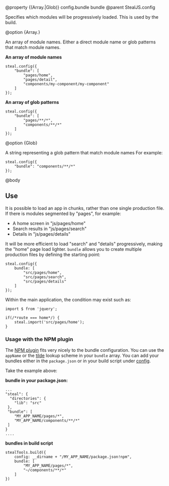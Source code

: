 @property {(Array.<moduleName>|Glob)} config.bundle bundle
@parent StealJS.config

Specifies which modules will be progressively loaded. This is 
used by the build.


@option {Array.<moduleName>}

An array of module names.
Either a direct module name or glob patterns that match module names.

**An array of module names**
```
steal.config({
    "bundle": [
        "pages/home",
        "pages/detail",
        "components/my-component/my-component"
    ]
});
```

**An array of glob patterns**
```
steal.config({
    "bundle": [
        "pages/**/*",
        "components/**/*"
    ]
});
```


@option {Glob}

A string representing a glob pattern that match module names
For example:

```
steal.config({
    "bundle": "components/**/*"
});
```

@body

## Use

It is possible to load an app in chunks, rather than one single production file. If there is modules segmented by "pages", for example:

- A home screen in "js/pages/home"
- Search results in "js/pages/search"
- Details in "js/pages/details"

It will be more efficient to load "search" and "details" progressively, making the "home" page load lighter. `bundle` allows you to create multiple production files by defining the starting point:

```
steal.config({
    bundle: [
        "src/pages/home",
        "src/pages/search",
        "src/pages/details"
    ]
});
```

Within the main application, the condition may exist such as:

```
import $ from 'jquery';

if(/*route === home*/) {
	steal.import('src/pages/home');
}
```

### Usage with the NPM plugin
The [NPM plugin](https://stealjs.com/docs/npm.html) fits very nicely to the bundle configuration. You can use the `appName` or the [tilde](https://stealjs.com/docs/tilde.html) lookup scheme in your `bundle` array. You can add your bundles either in the `package.json` or in your build script under [config](https://stealjs.com/docs/steal-tools.StealConfig.html).

Take the example above:

**bundle in your package.json:**
```
...
"steal": {
  "directories": {
    "lib": "src"
 },
 "bundle": [
    "MY_APP_NAME/pages/*",
    "MY_APP_NAME/components/**/*"
 ]
}
....

```

**bundles in build script**
```
stealTools.build({
    config: __dirname + "/MY_APP_NAME/package.json!npm",
    bundle: [
        "MY_APP_NAME/pages/*",
        "~/components/**/*"
    ]
})
```